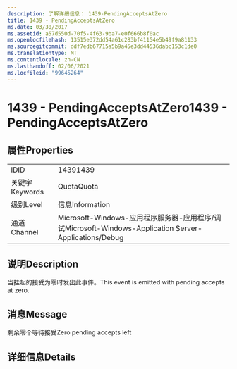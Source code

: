```yaml
---
description: 了解详细信息： 1439-PendingAcceptsAtZero
title: 1439 - PendingAcceptsAtZero
ms.date: 03/30/2017
ms.assetid: a57d550d-70f5-4f63-9ba7-e0f666b8f0ac
ms.openlocfilehash: 13515e372dd54a61c283bf41154e5b49f9a81133
ms.sourcegitcommit: ddf7edb67715a5b9a45e3dd44536dabc153c1de0
ms.translationtype: MT
ms.contentlocale: zh-CN
ms.lasthandoff: 02/06/2021
ms.locfileid: "99645264"
---
```

# <a name="1439---pendingacceptsatzero"></a><span data-ttu-id="6d230-103">1439 - PendingAcceptsAtZero</span><span class="sxs-lookup"><span data-stu-id="6d230-103">1439 - PendingAcceptsAtZero</span></span>

## <a name="properties"></a><span data-ttu-id="6d230-104">属性</span><span class="sxs-lookup"><span data-stu-id="6d230-104">Properties</span></span>  
  
|||  
|-|-|  
|<span data-ttu-id="6d230-105">ID</span><span class="sxs-lookup"><span data-stu-id="6d230-105">ID</span></span>|<span data-ttu-id="6d230-106">1439</span><span class="sxs-lookup"><span data-stu-id="6d230-106">1439</span></span>|  
|<span data-ttu-id="6d230-107">关键字</span><span class="sxs-lookup"><span data-stu-id="6d230-107">Keywords</span></span>|<span data-ttu-id="6d230-108">Quota</span><span class="sxs-lookup"><span data-stu-id="6d230-108">Quota</span></span>|  
|<span data-ttu-id="6d230-109">级别</span><span class="sxs-lookup"><span data-stu-id="6d230-109">Level</span></span>|<span data-ttu-id="6d230-110">信息</span><span class="sxs-lookup"><span data-stu-id="6d230-110">Information</span></span>|  
|<span data-ttu-id="6d230-111">通道</span><span class="sxs-lookup"><span data-stu-id="6d230-111">Channel</span></span>|<span data-ttu-id="6d230-112">Microsoft-Windows-应用程序服务器-应用程序/调试</span><span class="sxs-lookup"><span data-stu-id="6d230-112">Microsoft-Windows-Application Server-Applications/Debug</span></span>|  
  
## <a name="description"></a><span data-ttu-id="6d230-113">说明</span><span class="sxs-lookup"><span data-stu-id="6d230-113">Description</span></span>  

 <span data-ttu-id="6d230-114">当挂起的接受为零时发出此事件。</span><span class="sxs-lookup"><span data-stu-id="6d230-114">This event is emitted with pending accepts at zero.</span></span>  
  
## <a name="message"></a><span data-ttu-id="6d230-115">消息</span><span class="sxs-lookup"><span data-stu-id="6d230-115">Message</span></span>  

 <span data-ttu-id="6d230-116">剩余零个等待接受</span><span class="sxs-lookup"><span data-stu-id="6d230-116">Zero pending accepts left</span></span>  
  
## <a name="details"></a><span data-ttu-id="6d230-117">详细信息</span><span class="sxs-lookup"><span data-stu-id="6d230-117">Details</span></span>
